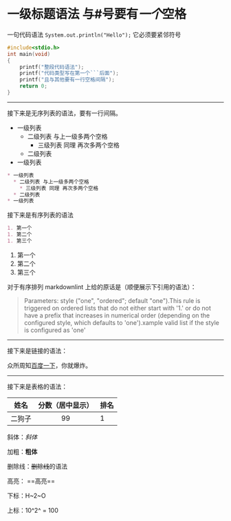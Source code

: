 # 一级标题**语法** 与#号要有*一个*空格

一句代码语法 `System.out.println("Hello");` 它必须要紧邻符号

```C
#include<stdio.h>
int main(void)
{
    printf("整段代码语法");
    printf("代码类型写在第一个```后面");
    printf("且与其他要有一行空格间隔");
    return 0;
}
```

---
接下来是无序列表的语法，要有一行间隔。

* 一级列表
  * 二级列表 与上一级多两个空格
    * 三级列表 同理 再次多两个空格
  * 二级列表
* 一级列表

```markdown
* 一级列表
  * 二级列表 与上一级多两个空格
    * 三级列表 同理 再次多两个空格
  * 二级列表
* 一级列表
```

接下来是有序列表的语法

```markdown
1. 第一个
1. 第二个
1. 第三个
```

1. 第一个
1. 第二个
1. 第三个

对于有序排列 markdownlint 上给的原话是（顺便展示下引用的语法）：
>Parameters: style ("one", "ordered"; default "one").This rule is triggered on ordered lists that do not either start with '1.' or do not have a prefix that increases in numerical order (depending on the configured style, which defaults to 'one').xample valid list if the style is configured as 'one'

---
接下来是链接的语法：

众所周知[百度一下](https://www.baidu.com)，你就爆炸。

---
接下来是表格的语法：

|姓名|分数（居中显示）|排名|
|-|:-:|-|
|二狗子|99|1|

斜体：*斜体*

加粗：**粗体**

删除线：~~删除线~~的语法

高亮： ==高亮==

下标：H~2~O

上标：10^2^ = 100